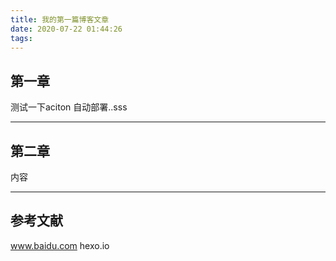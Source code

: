 ```yaml
---
title: 我的第一篇博客文章
date: 2020-07-22 01:44:26
tags:
---
```


## 第一章

测试一下aciton  自动部署..sss

---

## 第二章

内容

---

## 参考文献

www.baidu.com
hexo.io
